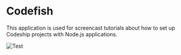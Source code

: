Codefish
======================

This application is used for screencast tutorials about how to set up Codeship projects with Node.js applications.

![Test](https://codeship.com/projects/4b157420-91f5-0134-de9f-76f61b456e60/status?branch=master)